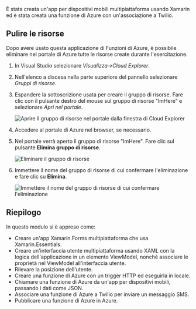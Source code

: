 È stata creata un'app per dispositivi mobili multipiattaforma usando Xamarin ed è stata creata una funzione di Azure con un'associazione a Twilio.

## <a name="clean-up-resources"></a>Pulire le risorse

Dopo avere usato questa applicazione di Funzioni di Azure, è possibile eliminare nel portale di Azure tutte le risorse create durante l'esercitazione.

1. In Visual Studio selezionare *Visualizza->Cloud Explorer*.

1. Nell'elenco a discesa nella parte superiore del pannello selezionare *Gruppi di risorse*.

1. Espandere la sottoscrizione usata per creare il gruppo di risorse. Fare clic con il pulsante destro del mouse sul gruppo di risorse "ImHere" e selezionare *Apri nel portale*.

    ![Aprire il gruppo di risorse nel portale dalla finestra di Cloud Explorer](../media-drafts/9-open-resource-group-in-portal.png)

1. Accedere al portale di Azure nel browser, se necessario.

1. Nel portale verrà aperto il gruppo di risorse "ImHere". Fare clic sul pulsante **Elimina gruppo di risorse**.

    ![Eliminare il gruppo di risorse](../media-drafts/9-delete-resource-group.png)

1. Immettere il nome del gruppo di risorse di cui confermare l'eliminazione e fare clic su **Elimina**.

    ![Immettere il nome del gruppo di risorse di cui confermare l'eliminazione](../media-drafts/9-confirm-delete-resource-group.png)

## <a name="summary"></a>Riepilogo

In questo modulo si è appreso come:
- Creare un'app Xamarin.Forms multipiattaforma che usa Xamarin.Essentials.
- Creare un'interfaccia utente multipiattaforma usando XAML con la logica dell'applicazione in un elemento ViewModel, nonché associare le proprietà nel ViewModel all'interfaccia utente.
- Rilevare la posizione dell'utente.
- Creare una funzione di Azure con un trigger HTTP ed eseguirla in locale.
- Chiamare una funzione di Azure da un'app per dispositivi mobili, passando i dati come JSON.
- Associare una funzione di Azure a Twilio per inviare un messaggio SMS.
- Pubblicare una funzione di Azure in Azure.